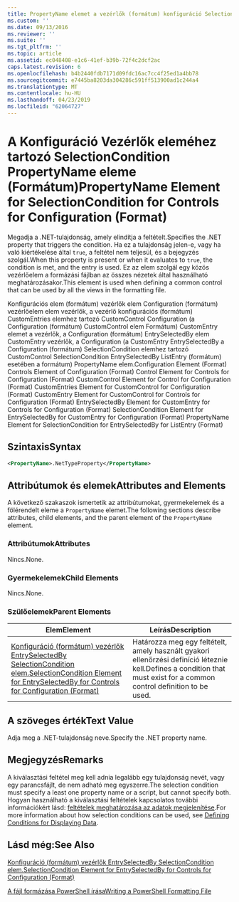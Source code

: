 ```yaml
---
title: PropertyName elemet a vezérlők (formátum) konfiguráció SelectionCondition |} A Microsoft Docs
ms.custom: ''
ms.date: 09/13/2016
ms.reviewer: ''
ms.suite: ''
ms.tgt_pltfrm: ''
ms.topic: article
ms.assetid: ec048408-e1c6-41ef-b39b-72f4c2dcf2ac
caps.latest.revision: 6
ms.openlocfilehash: b4b2440fdb7171d09fdc16ac7cc4f25ed1a4bb78
ms.sourcegitcommit: e7445ba8203da304286c591ff513900ad1c244a4
ms.translationtype: MT
ms.contentlocale: hu-HU
ms.lasthandoff: 04/23/2019
ms.locfileid: "62064727"
---
```

# <a name="propertyname-element-for-selectioncondition-for-controls-for-configuration-format"></a><span data-ttu-id="cd822-102">A Konfiguráció Vezérlők eleméhez tartozó SelectionCondition PropertyName eleme (Formátum)</span><span class="sxs-lookup"><span data-stu-id="cd822-102">PropertyName Element for SelectionCondition for Controls for Configuration (Format)</span></span>

<span data-ttu-id="cd822-103">Megadja a .NET-tulajdonság, amely elindítja a feltételt.</span><span class="sxs-lookup"><span data-stu-id="cd822-103">Specifies the .NET property that triggers the condition.</span></span> <span data-ttu-id="cd822-104">Ha ez a tulajdonság jelen-e, vagy ha való kiértékelése által `true`, a feltétel nem teljesül, és a bejegyzés szolgál.</span><span class="sxs-lookup"><span data-stu-id="cd822-104">When this property is present or when it evaluates to `true`, the condition is met, and the entry is used.</span></span> <span data-ttu-id="cd822-105">Ez az elem szolgál egy közös vezérlőelem a formázási fájlban az összes nézetek által használható meghatározásakor.</span><span class="sxs-lookup"><span data-stu-id="cd822-105">This element is used when defining a common control that can be used by all the views in the formatting file.</span></span>

<span data-ttu-id="cd822-106">Konfigurációs elem (formátum) vezérlők elem Configuration (formátum) vezérlőelem elem vezérlők, a vezérlő konfigurációs (formátum) CustomEntries elemhez tartozó CustomControl Configuration (a Configuration (formátum) CustomControl elem Formátum) CustomEntry elemet a vezérlők, a Configuration (formátum) EntrySelectedBy elem CustomEntry vezérlők, a Configuration (a CustomEntry EntrySelectedBy a Configuration (formátum) SelectionCondition elemhez tartozó CustomControl SelectionCondition EntrySelectedBy ListEntry (formátum) esetében a formátum) PropertyName elem.</span><span class="sxs-lookup"><span data-stu-id="cd822-106">Configuration Element (Format) Controls Element of Configuration (Format) Control Element for Controls for Configuration (Format) CustomControl Element for Control for Configuration (Format) CustomEntries Element for CustomControl for Configuration (Format) CustomEntry Element for CustomControl for Controls for Configuration (Format) EntrySelectedBy Element for CustomEntry for Controls for Configuration (Format) SelectionCondition Element for EntrySelectedBy for CustomEntry for Configuration (Format) PropertyName Element for SelectionCondition for EntrySelectedBy for ListEntry (Format)</span></span>

## <a name="syntax"></a><span data-ttu-id="cd822-107">Szintaxis</span><span class="sxs-lookup"><span data-stu-id="cd822-107">Syntax</span></span>

```xml
<PropertyName>.NetTypeProperty</PropertyName>
```

## <a name="attributes-and-elements"></a><span data-ttu-id="cd822-108">Attribútumok és elemek</span><span class="sxs-lookup"><span data-stu-id="cd822-108">Attributes and Elements</span></span>

<span data-ttu-id="cd822-109">A következő szakaszok ismertetik az attribútumokat, gyermekelemek és a fölérendelt eleme a `PropertyName` elemet.</span><span class="sxs-lookup"><span data-stu-id="cd822-109">The following sections describe attributes, child elements, and the parent element of the `PropertyName` element.</span></span>

### <a name="attributes"></a><span data-ttu-id="cd822-110">Attribútumok</span><span class="sxs-lookup"><span data-stu-id="cd822-110">Attributes</span></span>

<span data-ttu-id="cd822-111">Nincs.</span><span class="sxs-lookup"><span data-stu-id="cd822-111">None.</span></span>

### <a name="child-elements"></a><span data-ttu-id="cd822-112">Gyermekelemek</span><span class="sxs-lookup"><span data-stu-id="cd822-112">Child Elements</span></span>

<span data-ttu-id="cd822-113">Nincs.</span><span class="sxs-lookup"><span data-stu-id="cd822-113">None.</span></span>

### <a name="parent-elements"></a><span data-ttu-id="cd822-114">Szülőelemek</span><span class="sxs-lookup"><span data-stu-id="cd822-114">Parent Elements</span></span>

|<span data-ttu-id="cd822-115">Elem</span><span class="sxs-lookup"><span data-stu-id="cd822-115">Element</span></span>|<span data-ttu-id="cd822-116">Leírás</span><span class="sxs-lookup"><span data-stu-id="cd822-116">Description</span></span>|
|-------------|-----------------|
|[<span data-ttu-id="cd822-117">Konfiguráció (formátum) vezérlők EntrySelectedBy SelectionCondition elem.</span><span class="sxs-lookup"><span data-stu-id="cd822-117">SelectionCondition Element for EntrySelectedBy for Controls for Configuration (Format)</span></span>](./selectioncondition-element-for-entryselectedby-for-controls-for-configuration-format.md)|<span data-ttu-id="cd822-118">Határozza meg egy feltételt, amely használt gyakori ellenőrzési definíció léteznie kell.</span><span class="sxs-lookup"><span data-stu-id="cd822-118">Defines a condition that must exist for a common control definition to be used.</span></span>|

## <a name="text-value"></a><span data-ttu-id="cd822-119">A szöveges érték</span><span class="sxs-lookup"><span data-stu-id="cd822-119">Text Value</span></span>

<span data-ttu-id="cd822-120">Adja meg a .NET-tulajdonság neve.</span><span class="sxs-lookup"><span data-stu-id="cd822-120">Specify the .NET property name.</span></span>

## <a name="remarks"></a><span data-ttu-id="cd822-121">Megjegyzés</span><span class="sxs-lookup"><span data-stu-id="cd822-121">Remarks</span></span>

<span data-ttu-id="cd822-122">A kiválasztási feltétel meg kell adnia legalább egy tulajdonság nevét, vagy egy parancsfájlt, de nem adható meg egyszerre.</span><span class="sxs-lookup"><span data-stu-id="cd822-122">The selection condition must specify a least one property name or a script, but cannot specify both.</span></span> <span data-ttu-id="cd822-123">Hogyan használható a kiválasztási feltételek kapcsolatos további információkért lásd: [feltételek meghatározása az adatok megjelenítése](./defining-conditions-for-displaying-data.md).</span><span class="sxs-lookup"><span data-stu-id="cd822-123">For more information about how selection conditions can be used, see [Defining Conditions for Displaying Data](./defining-conditions-for-displaying-data.md).</span></span>

## <a name="see-also"></a><span data-ttu-id="cd822-124">Lásd még:</span><span class="sxs-lookup"><span data-stu-id="cd822-124">See Also</span></span>

[<span data-ttu-id="cd822-125">Konfiguráció (formátum) vezérlők EntrySelectedBy SelectionCondition elem.</span><span class="sxs-lookup"><span data-stu-id="cd822-125">SelectionCondition Element for EntrySelectedBy for Controls for Configuration (Format)</span></span>](./selectioncondition-element-for-entryselectedby-for-controls-for-configuration-format.md)

[<span data-ttu-id="cd822-126">A fájl formázása PowerShell írása</span><span class="sxs-lookup"><span data-stu-id="cd822-126">Writing a PowerShell Formatting File</span></span>](./writing-a-powershell-formatting-file.md)
